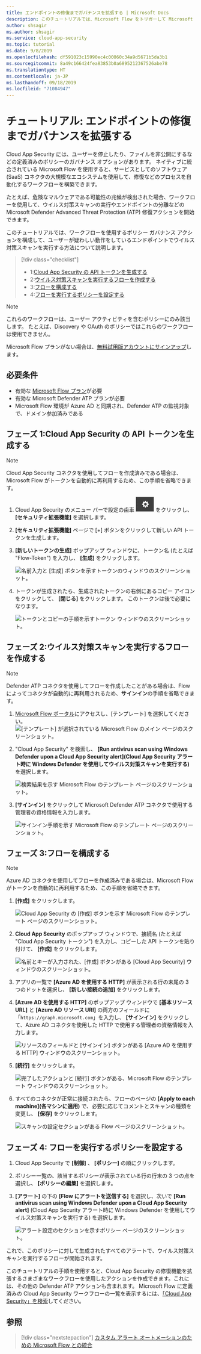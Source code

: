 ```yaml
---
title: エンドポイントの修復までガバナンスを拡張する | Microsoft Docs
description: このチュートリアルでは、Microsoft Flow をトリガーして Microsoft Defender Advanced Threat Protection 修復アクションを実行するために、Microsoft Cloud App Security ポリシー アラートを構成する手順について説明します。
author: shsagir
ms.author: shsagir
ms.service: cloud-app-security
ms.topic: tutorial
ms.date: 9/8/2019
ms.openlocfilehash: df591023c15990ec4c00060c34a9d5671b5da3b1
ms.sourcegitcommit: 8a49c166424fea83853b0a6895212367526abe78
ms.translationtype: HT
ms.contentlocale: ja-JP
ms.lasthandoff: 09/18/2019
ms.locfileid: "71084947"
---
```

# <a name="tutorial-extend-governance-to-endpoint-remediation"></a>チュートリアル: エンドポイントの修復までガバナンスを拡張する

Cloud App Security には、ユーザーを停止したり、ファイルを非公開にするなどの定義済みのポリシーのガバナンス オプションがあります。 ネイティブに統合されている Microsoft Flow を使用すると、サービスとしてのソフトウェア (SaaS) コネクタの大規模なエコシステムを使用して、修復などのプロセスを自動化するワークフローを構築できます。

たとえば、危険なマルウェアである可能性の兆候が検出された場合、ワークフローを使用して、ウイルス対策スキャンの実行やエンドポイントの分離などの Microsoft Defender Advanced Threat Protection (ATP) 修復アクションを開始できます。

このチュートリアルでは、ワークフローを使用するポリシー ガバナンス アクションを構成して、ユーザーが疑わしい動作をしているエンドポイントでウイルス対策スキャンを実行する方法について説明します。

> [!div class="checklist"]
> * 1:[Cloud App Security の API トークンを生成する](#generate-token)
> * 2:[ウイルス対策スキャンを実行するフローを作成する](#create-flow)
> * 3:[フローを構成する](#configure-flow)
> * 4:[フローを実行するポリシーを設定する](#configure-policy)

> [!NOTE]
> これらのワークフローは、ユーザー アクティビティを含むポリシーにのみ該当します。 たとえば、Discovery や OAuth のポリシーではこれらのワークフローは使用できません。

Microsoft Flow プランがない場合は、[無料試用版アカウントにサインアップ](https://flow.microsoft.com/pricing)します。

## <a name="prerequisites"></a>必要条件

* 有効な [Microsoft Flow プラン](https://flow.microsoft.com/pricing)が必要
* 有効な Microsoft Defender ATP プランが必要
* Microsoft Flow 環境が Azure AD と同期され、Defender ATP の監視対象で、ドメイン参加済みである

## フェーズ 1:Cloud App Security の API トークンを生成する<a name="generate-token"></a>

> [!NOTE]
> Cloud App Security コネクタを使用してフローを作成済みである場合は、Microsoft Flow がトークンを自動的に再利用するため、この手順を省略できます。

1. Cloud App Security のメニュー バーで設定の歯車 ![設定アイコン](./media/settings-icon.png "設定アイコン") をクリックし、 **[セキュリティ拡張機能]** を選択します。

1. **[セキュリティ拡張機能]** ページで [+] ボタンをクリックして新しい API トークンを生成します。
1. **[新しいトークンの生成]** ポップアップ ウィンドウに、トークン名 (たとえば "Flow-Token") を入力し、 **[生成]** をクリックします。

    ![名前入力と [生成] ボタンを示すトークンのウィンドウのスクリーンショット。](media/tutorial-flow-token-generate.png)
1. トークンが生成されたら、生成されたトークンの右側にあるコピー アイコンをクリックして、 **[閉じる]** をクリックします。 このトークンは後で必要になります。

    ![トークンとコピーの手順を示すトークン ウィンドウのスクリーンショット。](media/tutorial-flow-token-copy.png)

## フェーズ 2:ウイルス対策スキャンを実行するフローを作成する<a name="create-flow"></a>

> [!NOTE]
> Defender ATP コネクタを使用してフローを作成したことがある場合は、Flow によってコネクタが自動的に再利用されるため、**サインイン**の手順を省略できます。

1. [Microsoft Flow ポータル](https://flow.microsoft.com/)にアクセスし、[テンプレート] を選択してください。
    ![[テンプレート] が選択されている Microsoft Flow のメイン ページのスクリーンショット。](media/tutorial-flow-templates.png)

1. "Cloud App Security" を検索し、 **[Run antivirus scan using Windows Defender upon a Cloud App Security alert]\(Cloud App Security アラート時に Windows Defender を使用してウイルス対策スキャンを実行する\)** を選択します。

    ![検索結果を示す Microsoft Flow のテンプレート ページのスクリーンショット。](media/tutorial-flow-templates-search.png)

1. **[サインイン]** をクリックして Microsoft Defender ATP コネクタで使用する管理者の資格情報を入力します。

    ![サインイン手順を示す Microsoft Flow のテンプレート ページのスクリーンショット。](media/tutorial-flow-templates-signin.png)

## フェーズ 3:フローを構成する<a name="configure-flow"></a>

> [!NOTE]
> Azure AD コネクタを使用してフローを作成済みである場合は、Microsoft Flow がトークンを自動的に再利用するため、この手順を省略できます。

1. **[作成]** をクリックします。

    ![Cloud App Security の [作成] ボタンを示す Microsoft Flow のテンプレート ページのスクリーンショット。](media/tutorial-flow-templates-create.png)

1. **Cloud App Security** のポップアップ ウィンドウで、接続名 (たとえば "Cloud App Security トークン") を入力し、コピーした API トークンを貼り付けて、 **[作成]** をクリックします。

    ![名前とキーが入力された、[作成] ボタンがある [Cloud App Security] ウィンドウのスクリーンショット。](media/tutorial-flow-templates-create-window.png)

1. アプリの一覧で **[Azure AD を使用する HTTP]** が表示される行の末尾の 3 つのドットを選択し、 **[新しい接続の追加]** をクリックします。

1. **[Azure AD を使用する HTTP]** のポップアップ ウィンドウで **[基本リソース URL]** と **[Azure AD リソース URI]** の両方のフィールドに「`https://graph.microsoft.com`」を入力し、 **[サインイン]** をクリックして、Azure AD コネクタを使用した HTTP で使用する管理者の資格情報を入力します。

    ![リソースのフィールドと [サインイン] ボタンがある [Azure AD を使用する HTTP] ウィンドウのスクリーンショット。](media/tutorial-flow-templates-azure.png)

1. **[続行]** をクリックします。

    ![完了したアクションと [続行] ボタンがある、Microsoft Flow のテンプレート ウィンドウのスクリーンショット。](media/tutorial-flow-templates-continue.png)

1. すべてのコネクタが正常に接続されたら、フローのページの **[Apply to each machine]\(各マシンに適用\)** で、必要に応じてコメントとスキャンの種類を変更し、 **[保存]** をクリックします。

    ![スキャンの設定セクションがある Flow ページのスクリーンショット。](media/tutorial-flow-templates-scan.png)

## フェーズ 4: フローを実行するポリシーを設定する<a name="configure-policy"></a>

1. Cloud App Security で **[制御]** 、 **[ポリシー]** の順にクリックします。

1. ポリシー一覧の、該当するポリシーが表示されている行の行末の 3 つの点を選択し、 **[ポリシーの編集]** を選択します。

1. **[アラート]** の下の **[Flow にアラートを送信する]** を選択し、次いで **[Run antivirus scan using Windows Defender upon a Cloud App Security alert]** \(Cloud App Security アラート時に Windows Defender を使用してウイルス対策スキャンを実行する\) を選択します。

    ![アラート設定のセクションを示すポリシー ページのスクリーンショット。](media/tutorial-flow-templates-alerts.png)

これで、このポリシーに対して生成されたすべてのアラートで、ウイルス対策スキャンを実行するフローが開始されます。

このチュートリアルの手順を使用すると、Cloud App Security の修復機能を拡張するさまざまなワークフローを使用したアクションを作成できます。これには、その他の Defender ATP アクションも含まれます。 Microsoft Flow に定義済みの Cloud App Security ワークフローの一覧を表示するには、[「Cloud App Security」を検索](https://go.microsoft.com/fwlink/?linkid=2102574)してください。

## <a name="see-also"></a>参照

> [!div class="nextstepaction"]
[カスタム アラート オートメーションのための Microsoft Flow との統合](flow-integration.md)
